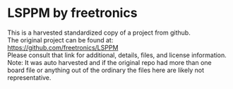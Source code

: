 
# LSPPM by freetronics  
This is a harvested standardized copy of a project from github.  
The original project can be found at:  
https://github.com/freetronics/LSPPM  
Please consult that link for additional, details, files, and license information.  
Note: It was auto harvested and if the original repo had more than one board file or anything out of the ordinary the files here are likely not representative.  
    